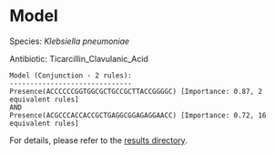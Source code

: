 
# Model

Species: *Klebsiella pneumoniae*

Antibiotic: Ticarcillin_Clavulanic_Acid

```
Model (Conjunction - 2 rules):
------------------------------
Presence(ACCCCCCGGTGGCGCTGCCGCTTACCGGGGC) [Importance: 0.87, 2 equivalent rules]
AND
Presence(ACGCCCACCACCGCTGAGGCGGAGAGGAACC) [Importance: 0.72, 16 equivalent rules]

```

For details, please refer to the [results directory](../../../../../results/scm_b/klebsiella%20pneumoniae/ticarcillin_clavulanic_acid/repeat_3/).

